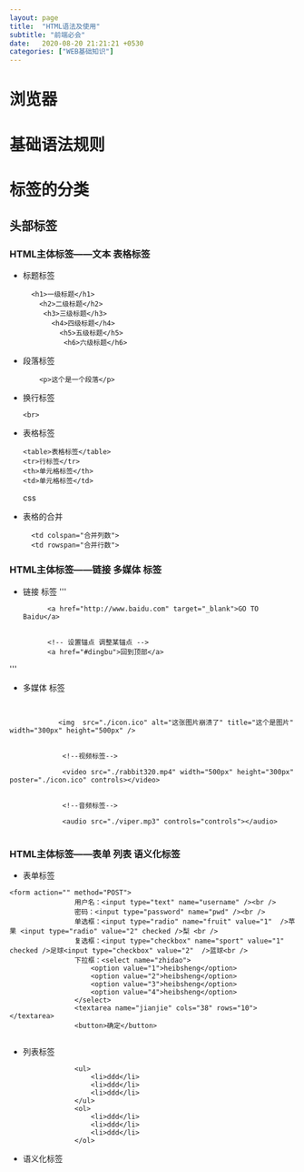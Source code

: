 ```yaml
---
layout: page
title:  "HTML语法及使用"
subtitle: "前端必会"
date:   2020-08-20 21:21:21 +0530
categories: ["WEB基础知识"]
---
```



# 浏览器

# 基础语法规则

# 标签的分类

 ## 头部标签

### HTML主体标签——文本 表格标签

- 标题标签 

   ```
     <h1>一级标题</h1>
       <h2>二级标题</h2>
        <h3>三级标题</h3>
          <h4>四级标题</h4>
            <h5>五级标题</h5>
             <h6>六级标题</h6>  
    ```

- 段落标签
    
    ```
        <p>这个是一个段落</p>
    ```

- 换行标签 

    ```
    <br>
    ```

- 表格标签

    ```
    <table>表格标签</table>
    <tr>行标签</tr>
    <th>单元格标签</th>
    <td>单元格标签</td>
    ```
  css

- 表格的合并

  ```
    <td colspan="合并列数">
    <td rowspan="合并行数">
  ```

### HTML主体标签——链接 多媒体 标签

- 链接 标签
'''
              <!-- 超级链接标签 -->

            <a href="http://www.baidu.com" target="_blank">GO TO Baidu</a>


            <!-- 设置锚点 调整某锚点 -->
            <a href="#dingbu">回到顶部</a>


'''

- 多媒体 标签

```


            <img  src="./icon.ico" alt="这张图片崩溃了" title="这个是图片"  width="300px" height="500px" />


             <!--视频标签-->

             <video src="./rabbit320.mp4" width="500px" height="300px" poster="./icon.ico" controls></video>


             <!--音频标签-->

             <audio src="./viper.mp3" controls="controls"></audio>


````



### HTML主体标签——表单 列表 语义化标签

-  表单标签

```
<form action="" method="POST">
                用户名：<input type="text" name="username" /><br />
                密码：<input type="password" name="pwd" /><br />
                单选框：<input type="radio" name="fruit" value="1"  />苹果 <input type="radio" value="2" checked />梨 <br />
                复选框：<input type="checkbox" name="sport" value="1"  checked />足球<input type="checkbox" value="2"  />蓝球<br />
                下拉框：<select name="zhidao">
                    <option value="1">heibsheng</option>
                    <option value="2">heibsheng</option>
                    <option value="3">heibsheng</option>
                    <option value="4">heibsheng</option>
                </select>
                <textarea name="jianjie" cols="38" rows="10"></textarea>
                <button>确定</button>


````


- 列表标签

```
                <ul>
                    <li>ddd</li>
                    <li>ddd</li>
                    <li>ddd</li>
                </ul>
                <ol>
                    <li>ddd</li>
                    <li>ddd</li>
                    <li>ddd</li>
                </ol>
```                

- 语义化标签